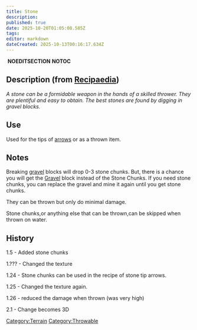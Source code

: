 ```yaml
---
title: Stone
description: 
published: true
date: 2025-10-20T01:05:08.585Z
tags: 
editor: markdown
dateCreated: 2025-10-13T00:16:17.634Z
---
```


 __NOEDITSECTION__ __NOTOC__

## Description (from [Recipaedia](.. "wikilink"))

*A stone can be a formidable weapon in the hands of a skilled thrower.
They are plentiful and easy to obtain. The best stones are found by
digging in gravel blocks.*

## Use

Used for the tips of [arrows](Stone_Tip_Arrow "wikilink") or as a thrown
item.

## Notes

Breaking [gravel](gravel "wikilink") blocks will drop 0-3 stone chunks.
But, there is a chance you will get the [Gravel](Gravel.md "wikilink")
block instead of the Stone Chunks. If you need stone chunks, you can
replace the gravel and mine it again until you get stone chunks.

They can be thrown but only do minimal damage.

Stone chunks,or anything else that can be thrown,can be skipped when
thrown on water.

## History

1.5 - Added stone chunks

1.??? - Changed the texture

1.24 - Stone chunks can be used in the recipe of stone tip arrows.

1.25 - Changed the texture again.

1.26 - reduced the damage when thrown (was very high)

2.1 - Change becomes 3D

[Category:Terrain](Category:Terrain "wikilink")
[Category:Throwable](Category:Throwable "wikilink")